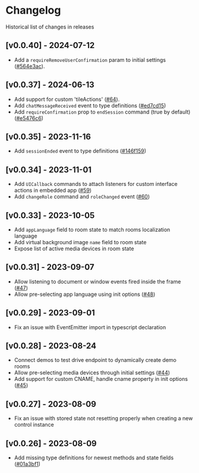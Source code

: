 # Changelog

Historical list of changes in releases
## [v0.0.40] - 2024-07-12
* Add a `requireRemoveUserConfirmation` param to initial settings ([#564e3ac](https://github.com/digitalsamba/embedded-sdk/commit/564e3acc718ed2f3a172d96b07b538fda2ed8fb3)).

## [v0.0.37] - 2024-06-13
* Add support for custom 'tileActions' ([#64](https://github.com/digitalsamba/embedded-sdk/pull/64)).
* Add `chatMessageReceived`  event to type definitions ([#ed7cd15](https://github.com/digitalsamba/embedded-sdk/commit/ed7cd15c8e5fdde32935c814e2573f6a4d72ce9d))
* Add `requireConfirmation` prop to `endSession` command (true by default) ([#e5476c6](https://github.com/digitalsamba/embedded-sdk/commit/e5476c6af06a05d0f4ff8c404e1270073cf65f91))

## [v0.0.35] - 2023-11-16
* Add `sessionEnded`  event to type definitions ([#146f159](https://github.com/digitalsamba/embedded-sdk/commit/146f1599e74590aa0a3f130bf38cee1071120874))

## [v0.0.34] - 2023-11-01
* Add `UICallback` commands to attach listeners for custom interface actions in embedded app ([#59](https://github.com/digitalsamba/embedded-sdk/pull/59))
* Add `changeRole` command and `roleChanged` event ([#60](https://github.com/digitalsamba/embedded-sdk/pull/60))


## [v0.0.33] - 2023-10-05
* Add `appLanguage` field to room state to match rooms localization language
* Add virtual background image `name` field to room state
* Expose list of active media devices in room state

## [v0.0.31] - 2023-09-07
* Allow listening to document or window events fired inside the frame ([#47](https://github.com/digitalsamba/embedded-sdk/pull/47))
* Allow pre-selecting app language using init options ([#48](https://github.com/digitalsamba/embedded-sdk/pull/48))

## [v0.0.29] - 2023-09-01
* Fix an issue with EventEmitter import in typescript declaration

## [v0.0.28] - 2023-08-24
* Connect demos to test drive endpoint to dynamically create demo rooms
* Allow pre-selecting media devices through initial settings ([#44](https://github.com/digitalsamba/embedded-sdk/pull/44))
* Add support for custom CNAME, handle cname property in init options ([#45](https://github.com/digitalsamba/embedded-sdk/pull/45))

## [v0.0.27] - 2023-08-09
* Fix an issue with stored state not resetting properly when creating a new control instance

## [v0.0.26] - 2023-08-09
* Add missing type definitions for newest methods and state fields ([#01a3bf1](https://github.com/digitalsamba/embedded-sdk/commit/01a3bf1730b03db453acf091e39e4c2c6ea61e22))
